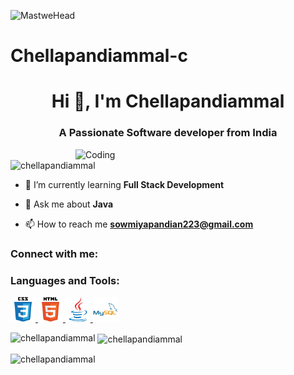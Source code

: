 
![MastweHead](https://geekflare.com/wp-content/uploads/2022/10/Heres-What-it-Means-to-Be-a-Full-Stack-Developer.jpeg)
# Chellapandiammal-c
<h1 align="center">Hi 👋, I'm Chellapandiammal</h1>
<h3 align="center">A Passionate Software developer from India</h3>
<img align="right" alt="Coding" width="400" src="https://cdn.dribbble.com/users/4055494/screenshots/15215756/media/d2b66c4ca0192aa26d103448b3d1518b.gif">

<p align="left"> <img src="https://komarev.com/ghpvc/?username=chellapandiammal&label=Profile%20views&color=0e75b6&style=flat" alt="chellapandiammal" /> </p>

- 🌱 I’m currently learning **Full Stack Development**

- 💬 Ask me about **Java**

- 📫 How to reach me **sowmiyapandian223@gmail.com**

<h3 align="left">Connect with me:</h3>
<p align="left">
</p>

<h3 align="left">Languages and Tools:</h3>
<p align="left"> <a href="https://www.w3schools.com/css/" target="_blank" rel="noreferrer"> <img src="https://raw.githubusercontent.com/devicons/devicon/master/icons/css3/css3-original-wordmark.svg" alt="css3" width="40" height="40"/> </a> <a href="https://www.w3.org/html/" target="_blank" rel="noreferrer"> <img src="https://raw.githubusercontent.com/devicons/devicon/master/icons/html5/html5-original-wordmark.svg" alt="html5" width="40" height="40"/> </a> <a href="https://www.java.com" target="_blank" rel="noreferrer"> <img src="https://raw.githubusercontent.com/devicons/devicon/master/icons/java/java-original.svg" alt="java" width="40" height="40"/> </a> <a href="https://www.mysql.com/" target="_blank" rel="noreferrer"> <img src="https://raw.githubusercontent.com/devicons/devicon/master/icons/mysql/mysql-original-wordmark.svg" alt="mysql" width="40" height="40"/> </a> </p>

<p><img align="left" src="https://github-readme-stats.vercel.app/api/top-langs?username=chellapandiammal&show_icons=true&locale=en&layout=compact" alt="chellapandiammal" /></p>

<p>&nbsp;<img align="center" src="https://github-readme-stats.vercel.app/api?username=chellapandiammal&show_icons=true&locale=en" alt="chellapandiammal" /></p>

<p><img align="center" src="https://github-readme-streak-stats.herokuapp.com/?user=chellapandiammal&" alt="chellapandiammal" /></p>

